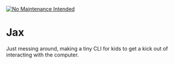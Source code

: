 [![No Maintenance Intended](http://unmaintained.tech/badge.svg)](http://unmaintained.tech/)
# Jax
Just messing around, making a tiny CLI for kids to get a kick out of interacting with the computer.
